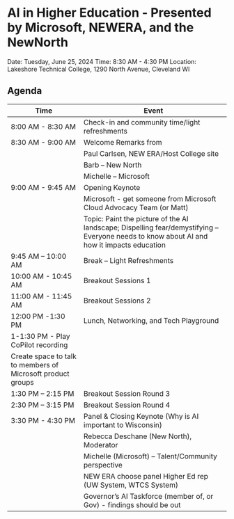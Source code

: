 # AI in Higher Education - Presented by Microsoft, NEWERA, and the NewNorth

Date: Tuesday, June 25, 2024 
Time: 8:30 AM - 4:30 PM 
Location: Lakeshore Technical College, 1290 North Avenue, Cleveland WI  

## Agenda

| Time              | Event                                                  |
|-------------------|--------------------------------------------------------|
| 8:00 AM - 8:30 AM | Check-in and community time/light refreshments         |
| 8:30 AM - 9:00 AM | Welcome Remarks from                                  |
|                   | Paul Carlsen, NEW ERA/Host College site                |
|                   | Barb – New North                                      |
|                   | Michelle – Microsoft                                  |
| 9:00 AM - 9:45 AM | Opening Keynote                                       |
|                   | Microsoft - get someone from Microsoft Cloud Advocacy Team (or Matt) |
|                   | Topic: Paint the picture of the AI landscape; Dispelling fear/demystifying – Everyone needs to know about AI and how it impacts education |
| 9:45 AM – 10:00 AM | Break – Light Refreshments                            |
| 10:00 AM - 10:45 AM | Breakout Sessions 1                                  |
| 11:00 AM - 11:45 AM | Breakout Sessions 2                                  |
| 12:00 PM -1:30 PM  | Lunch, Networking, and Tech Playground                |
| 1-1:30 PM - Play CoPilot recording                     |
| Create space to talk to members of Microsoft product groups |
| 1:30 PM – 2:15 PM  | Breakout Session Round 3                             |
| 2:30 PM – 3:15 PM  | Breakout Session Round 4                             |
| 3:30 PM - 4:30 PM  | Panel & Closing Keynote (Why is AI important to Wisconsin) |
|                   | Rebecca Deschane (New North), Moderator               |
|                   | Michelle (Microsoft) – Talent/Community perspective  |
|                   | NEW ERA choose panel Higher Ed rep (UW System, WTCS System) |
|                   | Governor’s AI Taskforce (member of, or Gov) - findings should be out |